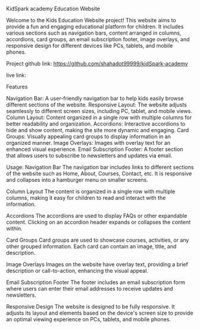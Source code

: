 KidSpark academy Education Website

Welcome to the Kids Education Website project! This website aims to provide a fun and engaging educational platform for children. It includes various sections such as navigation bars, content arranged in columns, accordions, card groups, an email subscription footer, image overlays, and responsive design for different devices like PCs, tablets, and mobile phones.

Project github link:
https://github.com/shahadot99999/kidSpark-academy


live link:


Features

Navigation Bar: A user-friendly navigation bar to help kids easily browse different sections of the website.
Responsive Layout: The website adjusts seamlessly to different screen sizes, including PC, tablet, and mobile views.
Column Layout: Content organized in a single row with multiple columns for better readability and organization.
Accordions: Interactive accordions to hide and show content, making the site more dynamic and engaging.
Card Groups: Visually appealing card groups to display information in an organized manner.
Image Overlays: Images with overlay text for an enhanced visual experience.
Email Subscription Footer: A footer section that allows users to subscribe to newsletters and updates via email.


Usage:
Navigation Bar
The navigation bar includes links to different sections of the website such as Home, About, Courses, Contact, etc. It is responsive and collapses into a hamburger menu on smaller screens.

Column Layout
The content is organized in a single row with multiple columns, making it easy for children to read and interact with the information.

Accordions
The accordions are used to display FAQs or other expandable content. Clicking on an accordion header expands or collapses the content within.

Card Groups
Card groups are used to showcase courses, activities, or any other grouped information. Each card can contain an image, title, and description.

Image Overlays
Images on the website have overlay text, providing a brief description or call-to-action, enhancing the visual appeal.

Email Subscription Footer
The footer includes an email subscription form where users can enter their email addresses to receive updates and newsletters.

Responsive Design
The website is designed to be fully responsive. It adjusts its layout and elements based on the device's screen size to provide an optimal viewing experience on PCs, tablets, and mobile phones.